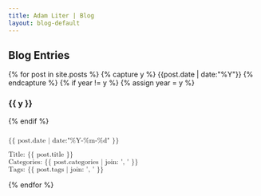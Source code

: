 ```yaml
---
title: Adam Liter | Blog
layout: blog-default
---
```

## Blog Entries
{% for post in site.posts %} {% capture y %} {{post.date | date:"%Y"}} {% endcapture %} {% if year != y %} {% assign year = y %}
### {{ y }}
{% endif %}

<!--
<div id="blog-post-date">
<span style="font-weight:900"> {{ post.date | date:"%Y-%m-%d" }} </span>
</div>
<div id="blog-post-brace">
<span style="font-size:700%">{</span>
</div>
<div id="blog-post-content">
<div id="blog-floater"></div>
<div id="blog-post-content-child">
<p><span style="font-size:small">Title: <a href="{{ post.url }}"> {{ post.title }} </a></span></p>
<p><span style="font-size:small">Categories: {{ post.categories | join: ', ' }} </span></p>
<p><span style="font-size:small">Tags: {{ post.tags | join: ', ' }} </span></p>
</div>
</div>
-->

<div id="blog-post-wrapper">
	<div id="blog-post-date">
		<math>
			<mtable columnalign="left">
				<mrow><mphantom><mtext>Title:</mtext></mphantom></mrow>
				<mrow><mtext> {{ post.date | date:"%Y-%m-%d" }} </mtext><mspace width="1em"></mspace></mrow>
				<mrow><mphantom><mtext>Tags:</mtext></mphantom></mrow>
			</mtable>
		</math>
	</div>
	<div id="blog-post-meta">
		<math overflow="linebreak">
			<mfenced open="{" close="">
			<mtable columnalign="left">
				<mrow><mtext>Title:&nbsp;</mtext><mtext href="{{ post.url }}">{{ post.title }}</mtext></mrow>
				<mrow><mtext>Categories: {{ post.categories | join: ', ' }} </mtext></mrow>
				<mrow><mtext>Tags: {{ post.tags | join: ', ' }} </mtext></mrow>
			</mtable>
			</mfenced>
		</math>
	</div>
</div>

<!--
<div id="blog-post-content">
\(
\text{ {{ post.date | date:"%Y-%m-%d" }} }
\quad
\begin{cases}
\text{Title: \href{ {{ post.url }} }{ {{ post.title }} } } \\
\text{Categories: {{ post.categories | join: ', ' }}} \\
\text{Tags: {{ post.tags | join: ', ' }}} \\
\end{cases}
\)
</div>
-->
{% endfor %}